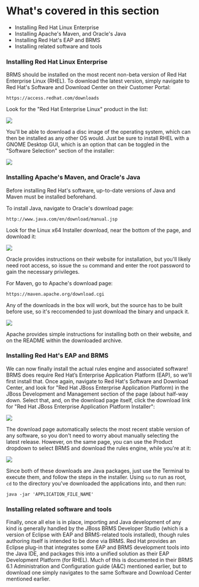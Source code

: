 <!--
{
"name": "part-two-installing-brms",
"version" : "0.1",
"title" : "Part II: Installing BRMS",
"description" : "How to install Red Hat's BRMS solution.",
"homepage" : "https://github.com/outlearn-content/outlearn-modules",
"freshnessDate" : 2015-07-08,
"license" : "CC BY 4.0"
}
-->

<!-- @section -->

# What's covered in this section

* Installing Red Hat Linux Enterprise
* Installing Apache's Maven, and Oracle's Java
* Installing Red Hat's EAP and BRMS
* Installing related software and tools


<!-- @section -->

### Installing Red Hat Linux Enterprise

BRMS should be installed on the most recent non-beta version of Red Hat Enterprise Linux (RHEL). To download the latest version, simply navigate to Red Hat's Software and Download Center on their Customer Portal:

`https://access.redhat.com/downloads`

Look for the "Red Hat Enterprise Linux" product in the list:

![](https://cloud.githubusercontent.com/assets/15032492/10430164/a904474c-70cb-11e5-95aa-6df91877632e.PNG)

You'll be able to download a disc image of the operating system, which can then be installed as any other OS would. Just be sure to install RHEL with a GNOME Desktop GUI, which is an option that can be toggled in the "Software Selection" section of the installer:

![](https://cloud.githubusercontent.com/assets/15032492/10430838/80df799a-70cf-11e5-8d25-867b8c3f32e1.PNG)

<!-- @section -->

### Installing Apache's Maven, and Oracle's Java

Before installing Red Hat's software, up-to-date versions of Java and Maven must be installed beforehand.

To install Java, navigate to Oracle's download page:

`http://www.java.com/en/download/manual.jsp`

Look for the Linux x64 Installer download, near the bottom of the page, and download it:

![](https://cloud.githubusercontent.com/assets/15032492/10430268/2c4c63e6-70cc-11e5-8121-af4b62abecae.PNG)

Oracle provides instructions on their website for installation, but you'll likely need root access, so issue the `su` command and enter the root password to gain the necessary privileges.

For Maven, go to Apache's download page:

`https://maven.apache.org/download.cgi`

Any of the downloads in the box will work, but the source has to be built before use, so it's reccomended to just download the binary and unpack it.

![](https://cloud.githubusercontent.com/assets/15032492/10430383/edcf99de-70cc-11e5-9e74-25e88d2fa075.PNG)

Apache provides simple instructions for installing both on their website, and on the README within the downloaded archive.

<!-- @section -->

### Installing Red Hat's EAP and BRMS

We can now finally install the actual rules engine and associated software! BRMS does require Red Hat’s Enterprise Application Platform (EAP), so we'll first install that. Once again, navigate to Red Hat's Software and Download Center, and look for "Red Hat JBoss Enterprise Application Platform) in the JBoss Development and Management section of the page (about half-way down. Select that, and, on the download page itself, click the download link for "Red Hat JBoss Enterprise Application Platform Installer":

![](https://cloud.githubusercontent.com/assets/15032492/10430709/b3577694-70ce-11e5-8416-caaceaad1cab.PNG)

The download page automatically selects the most recent stable version of any software, so you don't need to worry about manually selecting the latest release. However, on the same page, you can use the Product dropdown to select BRMS and download the rules engine, while you're at it:

![](https://cloud.githubusercontent.com/assets/15032492/10430785/1f87be8c-70cf-11e5-97fc-f4e7d3e03ecf.PNG)

Since both of these downloads are Java packages, just use the Terminal to execute them, and follow the steps in the installer. Using `su` to run as root, `cd` to the directory you've downloaded the applications into, and then run:

`java -jar 'APPLICATION_FILE_NAME'`

<!-- @section -->

### Installing related software and tools

Finally, once all else is in place, importing and Java development of any kind is generally handled by the JBoss BRMS Developer Studio (which is a version of Eclipse with EAP and BRMS-related tools installed), though rules authoring itself is intended to be done via BRMS. Red Hat provides an Eclipse plug-in that integrates some EAP and BRMS development tools into the Java IDE, and packages this into a unified solution as their EAP Development Platform (for RHEL). Much of this is documented in their BRMS 6.1 Administration and Configuration guide (A&C) mentioned earlier, but to download one simply navigates to the same Software and Download Center mentioned earlier.

<!-- @end -->
